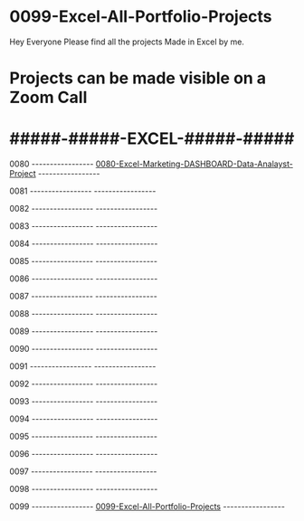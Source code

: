 # 0099-Excel-All-Portfolio-Projects
Hey Everyone Please find all the projects Made in Excel by me.

# Projects can be made visible on a Zoom Call

# #####-#####__-EXCEL-__#####-#####

0080 ----------------- [0080-Excel-Marketing-DASHBOARD-Data-Analayst-Project](https://github.com/PallavShukla971/0080-Excel-Marketing-DASHBOARD-Data-Analayst-Project) -----------------

0081 -----------------  -----------------

0082 -----------------  -----------------

0083 -----------------  -----------------

0084 -----------------  -----------------

0085 -----------------  -----------------

0086 -----------------  -----------------

0087 -----------------  -----------------

0088 -----------------  -----------------

0089 -----------------  -----------------

0090 -----------------  -----------------

0091 -----------------  -----------------

0092 -----------------  -----------------

0093 -----------------  -----------------

0094 -----------------  -----------------

0095 -----------------  -----------------

0096 -----------------  -----------------

0097 -----------------  -----------------

0098 -----------------  -----------------

0099 ----------------- [0099-Excel-All-Portfolio-Projects](https://github.com/PallavShukla971/0099-Excel-All-Portfolio-Projects) -----------------
